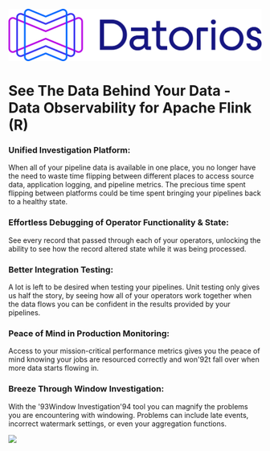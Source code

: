 ![](https://github.com/metrolinkai/Datorios/blob/main/resources/Horizontal%20Positive.png)



# See The Data Behind Your Data - Data Observability for Apache Flink (R)

### **Unified Investigation Platform:**
When all of your pipeline data is available in one place, you no longer have the need to waste time flipping between different places to access source data, application logging, and pipeline metrics. The precious time spent flipping between platforms could be time spent bringing your pipelines back to a healthy state.

### **Effortless Debugging of Operator Functionality & State:**
See every record that passed through each of your operators, unlocking the ability to see how the record altered state while it was being processed.

### **Better Integration Testing:**
A lot is left to be desired when testing your pipelines. Unit testing only gives us half the story, by seeing how all of your operators work together when the data flows you can be confident in the results provided by your pipelines.

### **Peace of Mind in Production Monitoring:**
Access to your mission-critical performance metrics gives you the peace of mind knowing your jobs are resourced correctly and won\'92t fall over when more data starts flowing in.

### **Breeze Through Window Investigation:**
With the \'93Window Investigation\'94 tool you can magnify the problems you are encountering with windowing. Problems can include late events, incorrect watermark settings, or even your aggregation functions.

[![](https://github.com/metrolinkai/Datorios/blob/main/resources/Copy%20of%20squirrel%20xray%20(1).png)](https://datorios.con "Making your Flink transparent")

